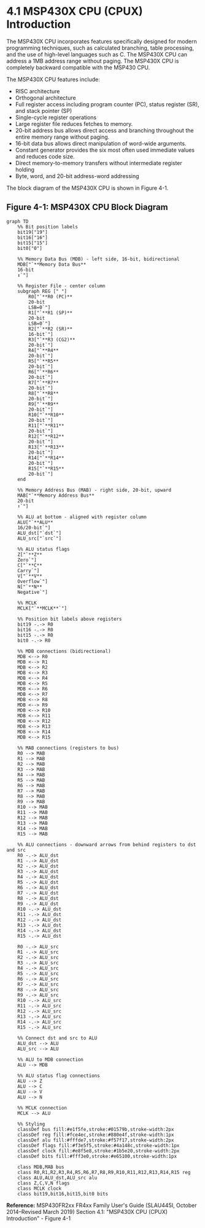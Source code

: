 # 4.1 MSP430X CPU (CPUX) Introduction

The MSP430X CPU incorporates features specifically designed for modern programming techniques, such as calculated
branching, table processing, and the use of high-level languages such as C. The MSP430X CPU can address a 1MB
address range without paging. The MSP430X CPU is completely backward compatible with the MSP430 CPU.

The MSP430X CPU features include:

- RISC architecture
- Orthogonal architecture
- Full register access including program counter (PC), status register (SR), and stack pointer (SP)
- Single-cycle register operations
- Large register file reduces fetches to memory.
- 20-bit address bus allows direct access and branching throughout the entire memory range without paging.
- 16-bit data bus allows direct manipulation of word-wide arguments.
- Constant generator provides the six most often used immediate values and reduces code size.
- Direct memory-to-memory transfers without intermediate register holding
- Byte, word, and 20-bit address-word addressing

The block diagram of the MSP430X CPU is shown in Figure 4-1.

## Figure 4-1: MSP430X CPU Block Diagram

```mermaid
graph TD
    %% Bit position labels
    bit19["19"]
    bit16["16"]
    bit15["15"]
    bit0["0"]

    %% Memory Data Bus (MDB) - left side, 16-bit, bidirectional
    MDB["`**Memory Data Bus**
    16-bit
    ↕`"]

    %% Register File - center column
    subgraph REG [" "]
        R0["`**R0 (PC)**
        20-bit
        LSB=0`"]
        R1["`**R1 (SP)**
        20-bit
        LSB=0`"]
        R2["`**R2 (SR)**
        16-bit`"]
        R3["`**R3 (CG2)**
        20-bit`"]
        R4["`**R4**
        20-bit`"]
        R5["`**R5**
        20-bit`"]
        R6["`**R6**
        20-bit`"]
        R7["`**R7**
        20-bit`"]
        R8["`**R8**
        20-bit`"]
        R9["`**R9**
        20-bit`"]
        R10["`**R10**
        20-bit`"]
        R11["`**R11**
        20-bit`"]
        R12["`**R12**
        20-bit`"]
        R13["`**R13**
        20-bit`"]
        R14["`**R14**
        20-bit`"]
        R15["`**R15**
        20-bit`"]
    end

    %% Memory Address Bus (MAB) - right side, 20-bit, upward
    MAB["`**Memory Address Bus**
    20-bit
    ↑`"]

    %% ALU at bottom - aligned with register column
    ALU["`**ALU**
    16/20-bit`"]
    ALU_dst["`dst`"]
    ALU_src["`src`"]

    %% ALU status flags
    Z["`**Z**
    Zero`"]
    C["`**C**
    Carry`"]
    V["`**V**
    Overflow`"]
    N["`**N**
    Negative`"]

    %% MCLK
    MCLK["`**MCLK**`"]

    %% Position bit labels above registers
    bit19 -.-> R0
    bit16 -.-> R0
    bit15 -.-> R0
    bit0 -.-> R0

    %% MDB connections (bidirectional)
    MDB <--> R0
    MDB <--> R1
    MDB <--> R2
    MDB <--> R3
    MDB <--> R4
    MDB <--> R5
    MDB <--> R6
    MDB <--> R7
    MDB <--> R8
    MDB <--> R9
    MDB <--> R10
    MDB <--> R11
    MDB <--> R12
    MDB <--> R13
    MDB <--> R14
    MDB <--> R15

    %% MAB connections (registers to bus)
    R0 --> MAB
    R1 --> MAB
    R2 --> MAB
    R3 --> MAB
    R4 --> MAB
    R5 --> MAB
    R6 --> MAB
    R7 --> MAB
    R8 --> MAB
    R9 --> MAB
    R10 --> MAB
    R11 --> MAB
    R12 --> MAB
    R13 --> MAB
    R14 --> MAB
    R15 --> MAB

    %% ALU connections - downward arrows from behind registers to dst and src
    R0 -.-> ALU_dst
    R1 -.-> ALU_dst
    R2 -.-> ALU_dst
    R3 -.-> ALU_dst
    R4 -.-> ALU_dst
    R5 -.-> ALU_dst
    R6 -.-> ALU_dst
    R7 -.-> ALU_dst
    R8 -.-> ALU_dst
    R9 -.-> ALU_dst
    R10 -.-> ALU_dst
    R11 -.-> ALU_dst
    R12 -.-> ALU_dst
    R13 -.-> ALU_dst
    R14 -.-> ALU_dst
    R15 -.-> ALU_dst

    R0 -.-> ALU_src
    R1 -.-> ALU_src
    R2 -.-> ALU_src
    R3 -.-> ALU_src
    R4 -.-> ALU_src
    R5 -.-> ALU_src
    R6 -.-> ALU_src
    R7 -.-> ALU_src
    R8 -.-> ALU_src
    R9 -.-> ALU_src
    R10 -.-> ALU_src
    R11 -.-> ALU_src
    R12 -.-> ALU_src
    R13 -.-> ALU_src
    R14 -.-> ALU_src
    R15 -.-> ALU_src

    %% Connect dst and src to ALU
    ALU_dst --> ALU
    ALU_src --> ALU

    %% ALU to MDB connection
    ALU --> MDB

    %% ALU status flag connections
    ALU --> Z
    ALU --> C
    ALU --> V
    ALU --> N

    %% MCLK connection
    MCLK --> ALU

    %% Styling
    classDef bus fill:#e1f5fe,stroke:#01579b,stroke-width:2px
    classDef reg fill:#fce4ec,stroke:#880e4f,stroke-width:1px
    classDef alu fill:#fffde7,stroke:#f57f17,stroke-width:2px
    classDef flags fill:#f3e5f5,stroke:#4a148c,stroke-width:1px
    classDef clock fill:#e8f5e8,stroke:#1b5e20,stroke-width:2px
    classDef bits fill:#fff3e0,stroke:#e65100,stroke-width:1px

    class MDB,MAB bus
    class R0,R1,R2,R3,R4,R5,R6,R7,R8,R9,R10,R11,R12,R13,R14,R15 reg
    class ALU,ALU_dst,ALU_src alu
    class Z,C,V,N flags
    class MCLK clock
    class bit19,bit16,bit15,bit0 bits
```

**Reference:** MSP430FR2xx FR4xx Family User's Guide (SLAU445I, October 2014–Revised March 2019)
Section 4.1: "MSP430X CPU (CPUX) Introduction" - Figure 4-1
